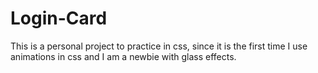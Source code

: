 # Login-Card
This is a personal project to practice in css, since it is the first time I use animations in css and I am a newbie with glass effects.
